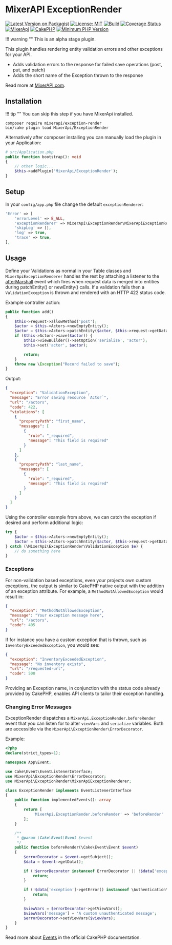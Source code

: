 # MixerAPI ExceptionRender

[![Latest Version on Packagist](https://img.shields.io/packagist/v/mixerapi/exception-render.svg?style=flat-square)](https://packagist.org/packages/mixerapi/exception-render)
[![License: MIT](https://img.shields.io/badge/License-MIT-green.svg)](LICENSE.txt)
[![Build](https://github.com/mixerapi/mixerapi-dev/workflows/Build/badge.svg?branch=master)](https://github.com/mixerapi/mixerapi-dev/actions?query=workflow%3ABuild)
[![Coverage Status](https://coveralls.io/repos/github/mixerapi/mixerapi-dev/badge.svg?branch=master)](https://coveralls.io/github/mixerapi/mixerapi-dev?branch=master)
[![MixerApi](https://mixerapi.com/assets/img/mixer-api-red.svg)](http://mixerapi.com)
[![CakePHP](https://img.shields.io/badge/cakephp-^4.0-red?logo=cakephp)](https://book.cakephp.org/4/en/index.html)
[![Minimum PHP Version](https://img.shields.io/badge/php-%3E%3D%207.2-8892BF.svg?logo=php)](https://php.net/)

!!! warning ""
    This is an alpha stage plugin.

This plugin handles rendering entity validation errors and other exceptions for your API.

- Adds validation errors to the response for failed save operations (post, put, and patch)
- Adds the short name of the Exception thrown to the response

Read more at [MixerAPI.com](https://mixerapi.com).

## Installation

!!! tip ""
    You can skip this step if you have MixerApi installed.

```console
composer require mixerapi/exception-render
bin/cake plugin load MixerApi/ExceptionRender
```

Alternatively after composer installing you can manually load the plugin in your Application:

```php
# src/Application.php
public function bootstrap(): void
{
    // other logic...
    $this->addPlugin('MixerApi/ExceptionRender');
}
```

## Setup

In your `config/app.php` file change the default `exceptionRenderer`:

```php
'Error' => [
    'errorLevel' => E_ALL,
    'exceptionRenderer' => MixerApi\ExceptionRender\MixerApiExceptionRenderer::class,
    'skipLog' => [],
    'log' => true,
    'trace' => true,
],
```

## Usage

Define your Validations as normal in your Table classes and `MixerApiExceptionRenderer` handles the rest by attaching
a listener to the [afterMarshall](https://book.cakephp.org/4/en/orm/table-objects.html#aftermarshal) event which fires
when request data is merged into entities during patchEntity() or newEntity() calls. If a validation fails then a
`ValidationException` is thrown and rendered with an HTTP 422 status code.

Example controller action:

```php
public function add()
{
    $this->request->allowMethod('post');
    $actor = $this->Actors->newEmptyEntity();
    $actor = $this->Actors->patchEntity($actor, $this->request->getData()); // potential ValidationException here
    if ($this->Actors->save($actor)) {
        $this->viewBuilder()->setOption('serialize', 'actor');
        $this->set('actor', $actor);

        return;
    }
    throw new \Exception("Record failed to save");
}

```

Output:

```json
{
  "exception": "ValidationException",
  "message": "Error saving resource `Actor`",
  "url": "/actors",
  "code": 422,
  "violations": [
    {
      "propertyPath": "first_name",
      "messages": [
        {
          "rule": "_required",
          "message": "This field is required"
        }
      ]
    },
    {
      "propertyPath": "last_name",
      "messages": [
        {
          "rule": "_required",
          "message": "This field is required"
        }
      ]
    }
  ]
}
```

Using the controller example from above, we can catch the exception if desired and perform additional logic:

```php
try {
    $actor = $this->Actors->newEmptyEntity();
    $actor = $this->Actors->patchEntity($actor, $this->request->getData());
} catch (\MixerApi\ExceptionRender\ValidationException $e) {
    // do something here
}
```

### Exceptions

For non-validation based exceptions, even your projects own custom exceptions, the output is similar to CakePHP native
output with the addition of an exception attribute. For example, a `MethodNotAllowedException` would result in:

```json
{
  "exception": "MethodNotAllowedException",
  "message": "Your exception message here",
  "url": "/actors",
  "code": 405
}
```

If for instance you have a custom exception that is thrown, such as `InventoryExceededException`, you would see:

```json
{
  "exception": "InventoryExceededException",
  "message": "No inventory exists",
  "url": "/requested-url",
  "code": 500
}
```

Providing an Exception name, in conjunction with the status code already provided by CakePHP, enables API clients
to tailor their exception handling.

### Changing Error Messages

ExceptionRender dispatches a `MixerApi.ExceptionRender.beforeRender` event that you can listen for to alter `viewVars`
and `serialize` variables. Both are accessible via the `MixerApi\ExceptionRender\ErrorDecorator`.

Example:

```php
<?php
declare(strict_types=1);

namespace App\Event;

use Cake\Event\EventListenerInterface;
use MixerApi\ExceptionRender\ErrorDecorator;
use MixerApi\ExceptionRender\MixerApiExceptionRenderer;

class ExceptionRender implements EventListenerInterface
{
    public function implementedEvents(): array
    {
        return [
            'MixerApi.ExceptionRender.beforeRender' => 'beforeRender'
        ];
    }

    /**
     * @param \Cake\Event\Event $event
     */
    public function beforeRender(\Cake\Event\Event $event)
    {
        $errorDecorator = $event->getSubject();
        $data = $event->getData();

        if (!$errorDecorator instanceof ErrorDecorator || !$data['exception'] instanceof MixerApiExceptionRenderer) {
            return;
        }

        if (!$data['exception']->getError() instanceof \Authentication\Authenticator\UnauthenticatedException) {
            return;
        }

        $viewVars = $errorDecorator->getViewVars();
        $viewVars['message'] = 'A custom unauthenticated message';
        $errorDecorator->setViewVars($viewVars);
    }
}
```

Read more about [Events](https://book.cakephp.org/4/en/core-libraries/events.html) in the official CakePHP documentation.
